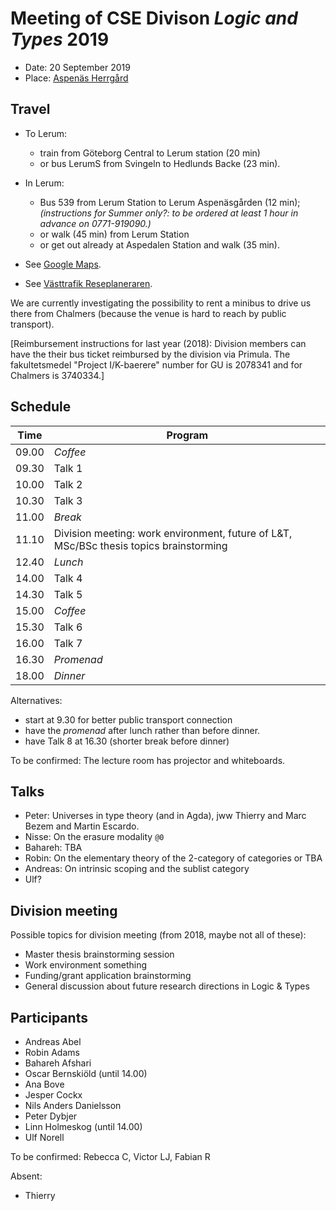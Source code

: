 # Meeting of CSE Divison _Logic and Types_ 2019

- Date: 20 September 2019
- Place: [Aspenäs Herrgård](http://www.aspenasherrgard.se/)

## Travel

- To Lerum:
  * train from Göteborg Central to Lerum station (20 min)
  * or bus LerumS from Svingeln to Hedlunds Backe (23 min).

- In Lerum:
  * Bus 539 from Lerum Station to Lerum Aspenäsgården (12 min);
    _(instructions for Summer only?: to be ordered at least 1 hour in advance on 0771-919090.)_
  * or walk (45 min) from Lerum Station
  * or get out already at Aspedalen Station and walk (35 min).

- See [Google Maps](https://www.google.se/maps).
- See [Västtrafik Reseplaneraren](https://www.vasttrafik.se/reseplanering/reseplaneraren/).

We are currently investigating the possibility to rent a minibus to drive us there from Chalmers (because the venue is hard to reach by public transport).

[Reimbursement instructions for last year (2018):
Division members can have the their bus ticket reimbursed by the division via Primula.
The fakultetsmedel "Project I/K-baerere" number for GU is 2078341 and for Chalmers is 3740334.]


## Schedule

| Time | Program |
|---|---|
| 09.00 | _Coffee_
| 09.30 | Talk 1
| 10.00 | Talk 2
| 10.30 | Talk 3
| 11.00 | _Break_
| 11.10 | Division meeting: work environment, future of L&T, MSc/BSc thesis topics brainstorming
| 12.40 | _Lunch_
| 14.00 | Talk 4
| 14.30 | Talk 5
| 15.00 | _Coffee_
| 15.30 | Talk 6
| 16.00 | Talk 7
| 16.30 | _Promenad_
| 18.00 | _Dinner_

Alternatives:

- start at 9.30 for better public transport connection
- have the _promenad_ after lunch rather than before dinner.
- have Talk 8 at 16.30 (shorter break before dinner)

To be confirmed: The lecture room has projector and whiteboards.

## Talks

- Peter: Universes in type theory (and in Agda), jww Thierry and Marc Bezem and Martin Escardo.
- Nisse: On the erasure modality `@0`
- Bahareh: TBA
- Robin: On the elementary theory of the 2-category of categories or TBA
- Andreas: On intrinsic scoping and the sublist category
- Ulf?

## Division meeting

Possible topics for division meeting (from 2018, maybe not all of these):

- Master thesis brainstorming session
- Work environment something
- Funding/grant application brainstorming
- General discussion about future research directions in Logic & Types

## Participants

- Andreas Abel
- Robin Adams
- Bahareh Afshari
- Oscar Bernskiöld (until 14.00)
- Ana Bove
- Jesper Cockx
- Nils Anders Danielsson
- Peter Dybjer
- Linn Holmeskog (until 14.00)
- Ulf Norell

To be confirmed: Rebecca C, Victor LJ, Fabian R

Absent:
- Thierry
